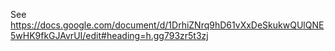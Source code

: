 See https://docs.google.com/document/d/1DrhiZNrq9hD61vXxDeSkukwQUlQNE5wHK9fkGJAvrUI/edit#heading=h.gg793zr5t3zj

